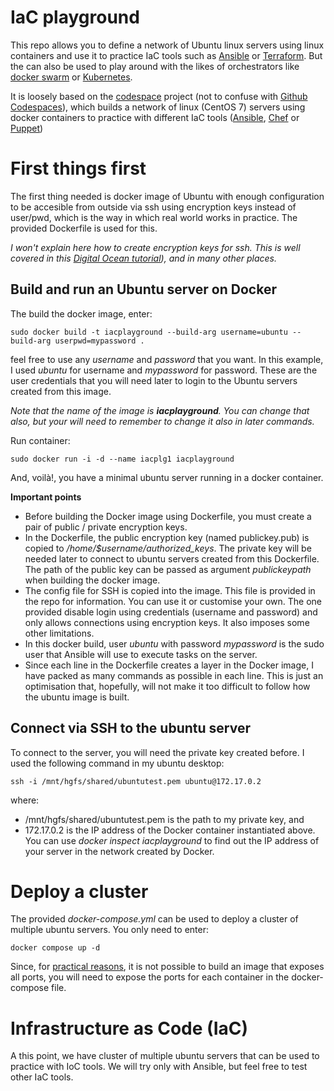 # IaC playground

This repo allows you to define a network of Ubuntu linux servers using linux containers and use it to practice IaC tools such as  [Ansible](https://www.ansible.com/) or [Terraform](https://www.terraform.io/). But the can also be used to play around with the likes of orchestrators like [docker swarm](https://docs.docker.com/engine/swarm/) or [Kubernetes](https://kubernetes.io/).

It is loosely based on the [codespace](https://github.com/codespaces-io/codespaces.git) project (not to confuse with [Github Codespaces](https://github.com/features/codespaces)), which builds a network of linux (CentOS 7) servers using docker containers to practice with different IaC tools ([Ansible](https://www.ansible.com/), [Chef](https://www.chef.io/) or [Puppet](https://puppet.com/))


# First things first 

The first thing needed is docker image of Ubuntu with enough configuration to be accesible from outside via ssh using encryption keys instead of user/pwd, which is the way in which real world works in practice. The provided Dockerfile is used for this.

*I won't explain here how to create encryption keys for ssh. This is well covered in this [Digital Ocean tutorial](https://www.digitalocean.com/community/tutorials/how-to-set-up-ssh-keys-on-ubuntu-22-04)), and in many other places.*

## Build and run an Ubuntu server on Docker

The build the docker image, enter:

```
sudo docker build -t iacplayground --build-arg username=ubuntu --build-arg userpwd=mypassword .
```
feel free to use any *username* and *password* that you want. In this example, I used *ubuntu* for username and *mypassword* for password. These are the user credentials that you will need later to login to the Ubuntu servers created from this image.

*Note that the name of the image is **iacplayground**. You can change that also, but your will need to remember to change it also in later commands.* 

Run container:

```
sudo docker run -i -d --name iacplg1 iacplayground
```
And, voilà!, you have a minimal ubuntu server running in a docker container.

**Important points**

- Before building the Docker image using Dockerfile, you must create a pair of public / private encryption keys.
- In the Dockerfile, the public encryption key (named publickey.pub) is copied to */home/$username/authorized_keys*. The private key will be needed later to connect to ubuntu servers created from this Dockerfile. The path of the public key can be passed as argument *publickeypath* when building the docker image.
- The config file for SSH is copied into the image. This file is provided in the repo for information. You can use it or customise your own. 
The one provided disable login using credentials (username and password) and only allows connections using encryption keys. It also imposes some other limitations.
- In this docker build, user *ubuntu* with password *mypassword* is the sudo user that Ansible will use to execute tasks on the server. 
- Since each line in the Dockerfile creates a layer in the Docker image, I have packed as many commands as possible in each line. This is just an optimisation that, hopefully, will not make it too difficult to follow how the ubuntu image is built.


## Connect via SSH to the ubuntu server

To connect to the server, you will need the private key created before. I used the following command in my ubuntu desktop:

```
ssh -i /mnt/hgfs/shared/ubuntutest.pem ubuntu@172.17.0.2
```

where:
- /mnt/hgfs/shared/ubuntutest.pem is the path to my private key, and
- 172.17.0.2 is the IP address of the Docker container instantiated above. You can use *docker inspect iacplayground* to find out the IP address of your server in the network created by Docker.

# Deploy a cluster

The provided *docker-compose.yml* can be used to deploy a cluster of multiple ubuntu servers. You only need to enter:

```
docker compose up -d
```

Since, for [practical reasons](https://github.com/moby/moby/issues/11185), it is not possible to build an image that exposes all ports, you will need to expose the ports for each container in the docker-compose file.

# Infrastructure as Code (IaC)

A this point, we have cluster of multiple ubuntu servers that can be used to practice with IoC tools. We will try only with Ansible, but feel free to test other IaC tools.


